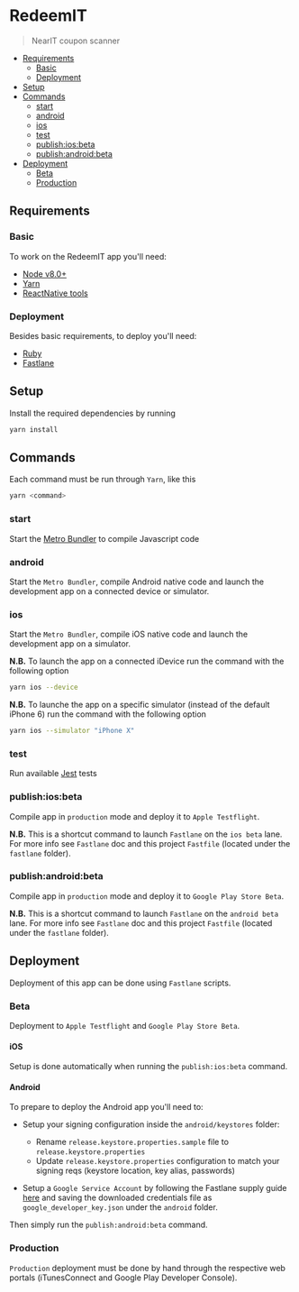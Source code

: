 RedeemIT
========

> NearIT coupon scanner

<!-- TOC -->

- [Requirements](#requirements)
  - [Basic](#basic)
  - [Deployment](#deployment)
- [Setup](#setup)
- [Commands](#commands)
  - [start](#start)
  - [android](#android)
  - [ios](#ios)
  - [test](#test)
  - [publish:ios:beta](#publishiosbeta)
  - [publish:android:beta](#publishandroidbeta)
- [Deployment](#deployment-1)
  - [Beta](#beta)
  - [Production](#production)

<!-- /TOC -->

## Requirements

### Basic

To work on the RedeemIT app you'll need:

* [Node v8.0+](https://nodejs.org)
* [Yarn](https://yarnpkg.com)
* [ReactNative tools](https://facebook.github.io/react-native/docs/getting-started.html)

### Deployment

Besides basic requirements, to deploy you'll need:

* [Ruby](https://www.ruby-lang.org)
* [Fastlane](https://fastlane.tools/)

## Setup

Install the required dependencies by running

```bash
yarn install
```

## Commands

Each command must be run through `Yarn`, like this

```bash
yarn <command>
```

### start

Start the [Metro Bundler](https://facebook.github.io/metro/) to compile Javascript code

### android

Start the `Metro Bundler`, compile Android native code and launch the development app on a connected device or simulator.

### ios

Start the `Metro Bundler`, compile iOS native code and launch the development app on a simulator.

**N.B.** To launch the app on a connected iDevice run the command with the following option

```bash
yarn ios --device
```

**N.B.** To launche the app on a specific simulator (instead of the default iPhone 6) run the command with the following option

```bash
yarn ios --simulator "iPhone X"
```

### test

Run available [Jest](https://facebook.github.io/jest/) tests

### publish:ios:beta

Compile app in `production` mode and deploy it to `Apple Testflight`.

**N.B.** This is a shortcut command to launch `Fastlane` on the `ios beta` lane. For more info see `Fastlane` doc and this project `Fastfile` (located under the `fastlane` folder).

### publish:android:beta

Compile app in `production` mode and deploy it to `Google Play Store Beta`.

**N.B.** This is a shortcut command to launch `Fastlane` on the `android beta` lane. For more info see `Fastlane` doc and this project `Fastfile` (located under the `fastlane` folder).

## Deployment

Deployment of this app can be done using `Fastlane` scripts.

### Beta

Deployment to `Apple Testflight` and `Google Play Store Beta`.

#### iOS

Setup is done automatically when running the `publish:ios:beta` command.

#### Android

To prepare to deploy the Android app you'll need to:

* Setup your signing configuration inside the `android/keystores` folder:

  * Rename `release.keystore.properties.sample` file to `release.keystore.properties`
  * Update `release.keystore.properties` configuration to match your signing reqs (keystore location, key alias, passwords)

* Setup a `Google Service Account` by following the Fastlane supply guide [here](https://docs.fastlane.tools/getting-started/android/setup/#setting-up-supply) and saving the downloaded credentials file as `google_developer_key.json` under the `android` folder.

Then simply run the `publish:android:beta` command.

### Production

`Production` deployment must be done by hand through the respective web portals (iTunesConnect and Google Play Developer Console).
